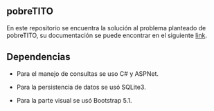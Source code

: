 <h2>pobreTITO</h2>
<p>En este repositorio se encuentra la solución al problema planteado de pobreTITO, su documentación se puede encontrar en el siguiente <a href= "https://docs.google.com/document/d/10mXgNP0HFBQNluKkag4NiJhUZqDXtAoTIPChzX_v7CI/edit">link</a>.</p>

<h2>Dependencias</h2>
<ul>
    <li><p>Para el manejo de consultas se uso C# y ASPNet.</p></li>
    <li><p>Para la persistencia de datos se usó SQLite3.</p></li>
    <li><p>Para la parte visual se usó Bootstrap 5.1.</p></li>
</ul>